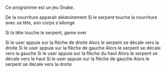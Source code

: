 
Ce programme est un jeu Snake. 

De la nourriture apparait aléatoirement
Si le serpent touche la nourriture avec sa tête, son corps s'allonge

Si la tête touche le serpent, game over

Si le user appuie sur la flèche de droite
Alors le serpent se décale vers la droite
Si le user appuie sur la flèche de gauche
Alors le serpent se décale vers la gauche
Si le user appuie sur la flèche du haut
Alors le serpent se décale vers le haut
Si le user appuie sur la flèche de gauche
Alors le serpent se décale vers la droite
